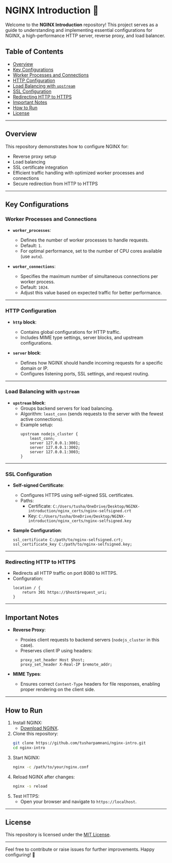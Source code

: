 # NGINX Introduction 🚀

Welcome to the **NGINX Introduction** repository! This project serves as a guide to understanding and implementing essential configurations for NGINX, a high-performance HTTP server, reverse proxy, and load balancer.

## Table of Contents
- [Overview](#overview)
- [Key Configurations](#key-configurations)
- [Worker Processes and Connections](#worker-processes-and-connections)
- [HTTP Configuration](#http-configuration)
- [Load Balancing with `upstream`](#load-balancing-with-upstream)
- [SSL Configuration](#ssl-configuration)
- [Redirecting HTTP to HTTPS](#redirecting-http-to-https)
- [Important Notes](#important-notes)
- [How to Run](#how-to-run)
- [License](#license)

---

## Overview

This repository demonstrates how to configure NGINX for:
- Reverse proxy setup
- Load balancing
- SSL certificate integration
- Efficient traffic handling with optimized worker processes and connections
- Secure redirection from HTTP to HTTPS

---

## Key Configurations

### Worker Processes and Connections
- **`worker_processes`**:
  - Defines the number of worker processes to handle requests.
  - Default: `1`.
  - For optimal performance, set to the number of CPU cores available (use `auto`).

- **`worker_connections`**:
  - Specifies the maximum number of simultaneous connections per worker process.
  - Default: `1024`.
  - Adjust this value based on expected traffic for better performance.

---

### HTTP Configuration
- **`http` block**:
  - Contains global configurations for HTTP traffic.
  - Includes MIME type settings, server blocks, and upstream configurations.

- **`server` block**:
  - Defines how NGINX should handle incoming requests for a specific domain or IP.
  - Configures listening ports, SSL settings, and request routing.

---

### Load Balancing with `upstream`
- **`upstream` block**:
  - Groups backend servers for load balancing.
  - Algorithm: `least_conn` (sends requests to the server with the fewest active connections).
  - Example setup:
    ```nginx
    upstream nodejs_cluster {
        least_conn;
        server 127.0.0.1:3001;
        server 127.0.0.1:3002;
        server 127.0.0.1:3003;
    }
    ```

---

### SSL Configuration
- **Self-signed Certificate**:
  - Configures HTTPS using self-signed SSL certificates.
  - Paths:
    - Certificate: `C:/Users/tusha/OneDrive/Desktop/NGINX-introduction/nginx_certs/nginx-selfsigned.crt`
    - Key: `C:/Users/tusha/OneDrive/Desktop/NGINX-introduction/nginx_certs/nginx-selfsigned.key`

- **Sample Configuration**:
  ```nginx
  ssl_certificate C:/path/to/nginx-selfsigned.crt;
  ssl_certificate_key C:/path/to/nginx-selfsigned.key;
  ```

---

### Redirecting HTTP to HTTPS
- Redirects all HTTP traffic on port 8080 to HTTPS.
- Configuration:
  ```nginx
  location / {
      return 301 https://$host$request_uri;
  }
  ```

---

## Important Notes
- **Reverse Proxy**:
  - Proxies client requests to backend servers (`nodejs_cluster` in this case).
  - Preserves client IP using headers:
    ```nginx
    proxy_set_header Host $host;
    proxy_set_header X-Real-IP $remote_addr;
    ```

- **MIME Types**:
  - Ensures correct `Content-Type` headers for file responses, enabling proper rendering on the client side.

---

## How to Run
1. Install NGINX:
   - [Download NGINX](https://nginx.org/en/download.html).
2. Clone this repository:
   ```bash
   git clone https://github.com/tusharpamnani/nginx-intro.git
   cd nginx-intro
   ```
3. Start NGINX:
   ```bash
   nginx -c /path/to/your/nginx.conf
   ```
4. Reload NGINX after changes:
   ```bash
   nginx -s reload
   ```
5. Test HTTPS:
   - Open your browser and navigate to `https://localhost`.

---

## License
This repository is licensed under the [MIT License](LICENSE).

---

Feel free to contribute or raise issues for further improvements. Happy configuring! 🎉
